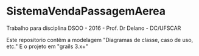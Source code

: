 # SistemaVendaPassagemAerea
Trabalho para disciplina DSOO - 2016 - Prof. Dr Delano - DC/UFSCAR

Este repositorio contêm a modelagem "Diagramas de classe, caso de uso, etc."
E o projeto em "grails 3.x+"
